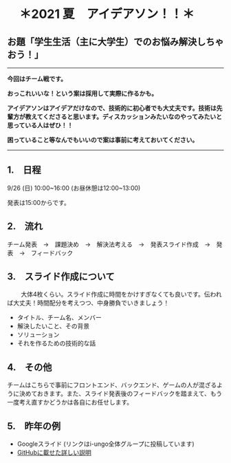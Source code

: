 # 　＊2021 夏　アイデアソン！！＊
  
  
## お題「学生生活（主に大学生）でのお悩み解決しちゃおう！」
  
___
**今回はチーム戦です。**
  
**おっこれいいな！という案は採用して実際に作るかも。**
  
**アイデアソンはアイデアだけなので、技術的に初心者でも大丈夫です。技術は先輩方が教えてくださると思います。ディスカッションみたいなのやってみたいと思っている人はぜひ！！**
  
**困っていること等なんでもいいので案は事前に考えておいてください。**
  
___
  
## 1.　日程
  
9/26 (日) 10:00\~16:00 (お昼休憩は12:00\~13:00)
  
  発表は15:00からです。　
　　
## 2.　流れ
  
チーム発表　→　課題決め　→　解決法考える　→　発表スライド作成　→　発表　→　フィードバック
　
## 3.　スライド作成について
　　
大体4枚くらい。スライド作成に時間をかけすぎなくても良いです。伝われば大丈夫！時間配分を考えつつ、中身勝負でいきましょう！
  
* タイトル、チーム名、メンバー
* 解決したいこと、その背景
* ソリューション
* それを作るための技術的な話
  
## 4.　その他
  
チームはこちらで事前にフロントエンド、バックエンド、ゲームの人が混ざるように決めておきます。また、スライド発表後のフィードバックを踏まえて、もう一度考え直すかどうかは各自にお任せします。
  
## 5.　昨年の例
  
* Googleスライド (リンクはi-ungo全体グループに投稿しています)
* [GitHubに載せた詳しい説明](https://github.com/i-ungo/2021_spring_ideathon)
